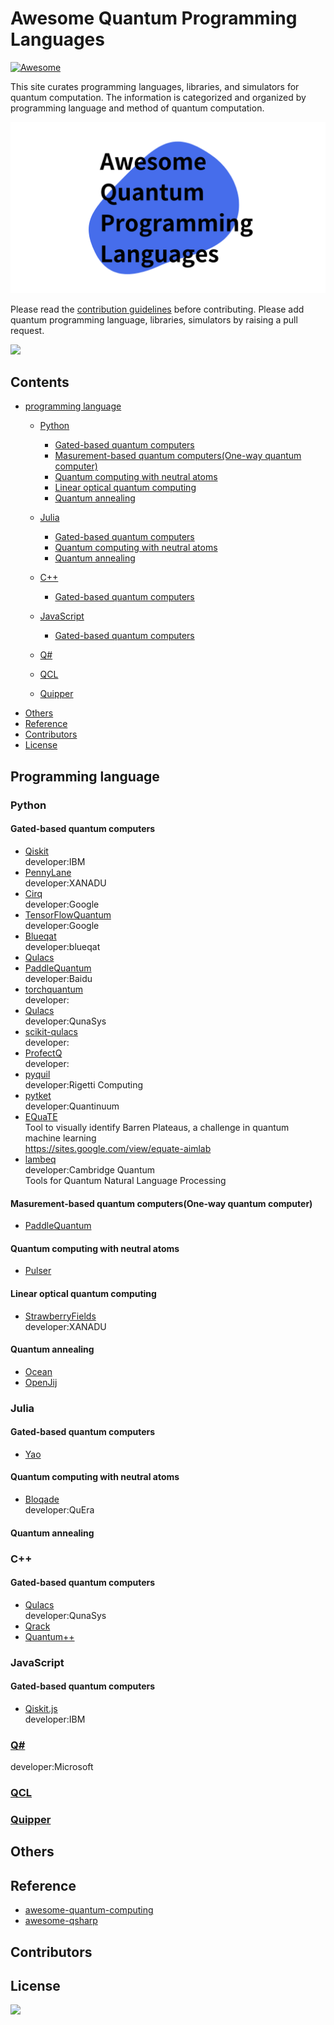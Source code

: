 # Awesome Quantum Programming Languages

[![Awesome](https://cdn.rawgit.com/sindresorhus/awesome/d7305f38d29fed78fa85652e3a63e154dd8e8829/media/badge.svg)](https://github.com/sindresorhus/awesome)

This site curates programming languages, libraries, and simulators for quantum computation. The information is categorized and organized by programming language and method of quantum computation.  

![logo](image/aqpl_logo4.png)  

Please read the [contribution guidelines](https://github.com/fuyu-quant/awesome-quantum-programming-languages/blob/main/contributing.md) before contributing. Please add quantum programming language, libraries, simulators by raising a pull request.


<a href="https://gitlab.com/nexa/nexa">
<img src="https://img.shields.io/badge/License-CC--0-blue.svg" /></a>

## Contents
* [programming language](#programming-language)
    * [Python](#Python)
        * [Gated-based quantum computers](#gated-based-quantum-computers)
        * [Masurement-based quantum computers(One-way quantum computer)](#masurement-based-quantum-computersone-way-quantum-computer)
        * [Quantum computing with neutral atoms](#quantum-computing-with-neutral-atoms)
        * [Linear optical quantum computing](#linear-optical-quantum-computing)
        * [Quantum annealing](#quantum-annealing)

    * [Julia](#Julia)
        * [Gated-based quantum computers](#gated-based-quantum-computers-1)
        * [Quantum computing with neutral atoms](#quantum-computing-with-neutral-atoms-1)
        * [Quantum annealing](#quantum-annealing-1)

    * [C++](#c)
        * [Gated-based quantum computers](#gated-based-quantum-computers-2)
    * [JavaScript](#javascript)
        * [Gated-based quantum computers](#gated-based-quantum-computers-3)
    * [Q#](#qhttpslearnmicrosoftcomen-gbazurequantumviewqsharp-preview)
    * [QCL](#qclhttptphtuwienacatoemerqclhtml)
    * [Quipper](#quipperhttpswwwmathstatdalcaselingerquipper)
* [Others](#others)
* [Reference](#reference)
* [Contributors](#contributors)
* [License](#license)


## Programming language


### Python
#### Gated-based quantum computers

- [Qiskit](https://qiskit.org/)  
developer:IBM
- [PennyLane](https://pennylane.ai/)  
developer:XANADU
- [Cirq](https://quantumai.google/cirq)  
developer:Google
- [TensorFlowQuantum](https://www.tensorflow.org/quantum)  
developer:Google
- [Blueqat](https://blueqat.readthedocs.io/en/latest/)  
developer:blueqat
- [Qulacs](http://docs.qulacs.org/en/latest/)
- [PaddleQuantum](https://qml.baidu.com/)  
developer:Baidu
- [torchquantum](https://github.com/mit-han-lab/torchquantum)  
developer:
- [Qulacs](http://docs.qulacs.org/en/latest/)  
developer:QunaSys
- [scikit-qulacs](https://qulacs-osaka.github.io/scikit-qulacs/index.html)  
developer:
- [ProfectQ](https://github.com/ProjectQ-Framework/ProjectQ)  
developer:
- [pyquil](https://github.com/rigetti/pyquil)  
developer:Rigetti Computing
- [pytket](https://cqcl.github.io/tket/pytket/api/index.html)  
developer:Quantinuum
- [EQuaTE](https://github.com/aimlab-koreauniv/EQuaTE)  
Tool to visually identify Barren Plateaus, a challenge in quantum machine learning  
https://sites.google.com/view/equate-aimlab
- [lambeq](https://github.com/CQCL/lambeq)  
developer:Cambridge Quantum  
Tools for Quantum Natural Language Processing


#### Masurement-based quantum computers(One-way quantum computer)
- [PaddleQuantum](https://qml.baidu.com/tutorials/measurement-based-quantum-computation/mbqc-quick-start-guide.html)

#### Quantum computing with neutral atoms
- [Pulser](https://pulser.readthedocs.io/en/stable/index.html)

#### Linear optical quantum computing
- [StrawberryFields](https://strawberryfields.ai/)  
developer:XANADU

#### Quantum annealing
- [Ocean](https://docs.ocean.dwavesys.com/en/stable/packages.html)
- [OpenJij](https://github.com/OpenJij/OpenJij)




### Julia

#### Gated-based quantum computers
- [Yao](https://yaoquantum.org/)

#### Quantum computing with neutral atoms
- [Bloqade](https://queracomputing.github.io/Bloqade.jl/dev/)  
developer:QuEra

#### Quantum annealing





### C++
#### Gated-based quantum computers
- [Qulacs](http://docs.qulacs.org/en/latest/)  
developer:QunaSys
- [Qrack](https://vm6502q.readthedocs.io/en/latest/)
- [Quantum++](https://github.com/softwareQinc/qpp)




### JavaScript
#### Gated-based quantum computers
- [Qiskit.js](https://github.com/qiskit-community/qiskit-js)  
developer:IBM




### [Q#](https://learn.microsoft.com/en-gb/azure/quantum/?view=qsharp-preview)  
developer:Microsoft


### [QCL](http://tph.tuwien.ac.at/~oemer/qcl.html)


### [Quipper](https://www.mathstat.dal.ca/~selinger/quipper/)



## Others



## Reference
- [awesome-quantum-computing](https://github.com/desireevl/awesome-quantum-computing#readme)
- [awesome-qsharp](https://github.com/ebraminio/awesome-qsharp#readme)



## Contributors



## License
<a href="https://gitlab.com/nexa/nexa">
<img src="https://img.shields.io/badge/License-CC--0-blue.svg" /></a>


